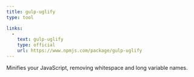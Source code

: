 ```yaml
---
title: gulp-uglify
type: tool

links:
  -
    text: gulp-uglify
    type: official
    url: https://www.npmjs.com/package/gulp-uglify
---
```


Minifies your JavaScript, removing whitespace and long variable names.
